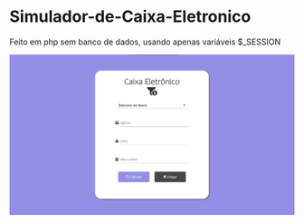 # Simulador-de-Caixa-Eletronico
Feito em php sem banco de dados, usando apenas variáveis $_SESSION

<a href="https://nikolasamorim.github.io/Simulador-de-Caixa-Eletronico/"><img src="img.png" class="media-object  img-responsive img-thumbnail" target="_blank"></a>

